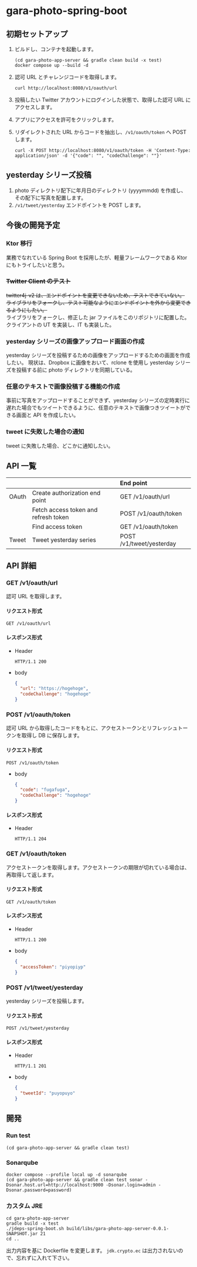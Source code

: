 # gara-photo-spring-boot

## 初期セットアップ

1. ビルドし、コンテナを起動します。

    ```shell
    (cd gara-photo-app-server && gradle clean build -x test)
    docker compose up --build -d
    ```

1. 認可 URL とチャレンジコードを取得します。

    ```shell
    curl http://localhost:8080/v1/oauth/url
    ```

1. 投稿したい Twitter アカウントにログインした状態で、取得した認可 URL にアクセスします。
1. アプリにアクセスを許可をクリックします。
1. リダイレクトされた URL からコードを抽出し、`/v1/oauth/token` へ POST します。

    ```shell
    curl -X POST http://localhost:8080/v1/oauth/token -H 'Content-Type: application/json' -d '{"code": "", "codeChallenge": ""}'
    ```

## yesterday シリーズ投稿

1. photo ディレクトリ配下に年月日のディレクトリ (yyyymmdd) を作成し、その配下に写真を配置します。
1. `/v1/tweet/yesterday` エンドポイントを POST します。

## 今後の開発予定

### Ktor 移行

業務でなれている Spring Boot を採用したが、軽量フレームワークである Ktor にもトライしたいと思う。

### ~~Twitter Client のテスト~~

~~twitter4j-v2 は、エンドポイントを変更できないため、テストできていない。
ライブラリをフォークし、テスト可能なようにエンドポイントを外から変更できるようにしたい。~~</br>
ライブラリをフォークし、修正した jar ファイルをこのリポジトリに配置した。
クライアントの UT を実装し、IT も実装した。

### yesterday シリーズの画像アップロード画面の作成

yesterday シリーズを投稿するための画像をアップロードするための画面を作成したい。
現状は、Dropbox に画像をおいて、rclone を使用し yesterday シリーズを投稿する前に photo ディレクトリを同期している。

### 任意のテキストで画像投稿する機能の作成

事前に写真をアップロードすることができず、yesterday シリーズの定時実行に遅れた場合でもツイートできるように、任意のテキストで画像つきツイートができる画面と API を作成したい。

### tweet に失敗した場合の通知

tweet に失敗した場合、どこかに通知したい。

## API 一覧

|       |                                      | End point                |
|:------|:-------------------------------------|:-------------------------|
| OAuth | Create authorization end point       | GET /v1/oauth/url        |
|       | Fetch access token and refresh token | POST /v1/oauth/token     |
|       | Find access token                    | GET /v1/oauth/token      |
| Tweet | Tweet yesterday series               | POST /v1/tweet/yesterday |

## API 詳細

### GET /v1/oauth/url

認可 URL を取得します。

#### リクエスト形式

```
GET /v1/oauth/url
```

#### レスポンス形式

- Header

    ```
    HTTP/1.1 200
    ```

- body

  ```json
  {
    "url": "https://hogehoge",
    "codeChallenge": "hogehoge"
  }
    ```

### POST /v1/oauth/token

認可 URL から取得したコードをもとに、アクセストークンとリフレッシュトークンを取得し DB に保存します。

#### リクエスト形式

```
POST /v1/oauth/token
```

- body

    ```json
    {
      "code": "fugafuga",
      "codeChallenge": "hogehoge"
    }
    ```

#### レスポンス形式

- Header

    ```
    HTTP/1.1 204
    ```

### GET /v1/oauth/token

アクセストークンを取得します。アクセストークンの期限が切れている場合は、再取得して返します。

#### リクエスト形式

```
GET /v1/oauth/token
```

#### レスポンス形式

- Header

    ```
    HTTP/1.1 200
    ```

- body

  ```json
  {
    "accessToken": "piyopiyp"
  }
    ```

### POST /v1/tweet/yesterday

yesterday シリーズを投稿します。

#### リクエスト形式

```
POST /v1/tweet/yesterday
```

#### レスポンス形式

- Header

    ```
    HTTP/1.1 201
    ```

- body

  ```json
  {
    "tweetId": "puyopuyo"
  }
    ```

## 開発

### Run test

```shell
(cd gara-photo-app-server && gradle clean test)
```

### Sonarqube

```shell
docker compose --profile local up -d sonarqube
(cd gara-photo-app-server && gradle clean test sonar -Dsonar.host.url=http://localhost:9000 -Dsonar.login=admin -Dsonar.password=password)
```

### カスタム JRE

```shell
cd gara-photo-app-server
gradle build -x test
./jdeps-spring-boot.sh build/libs/gara-photo-app-server-0.0.1-SNAPSHOT.jar 21
cd ..
```
出力内容を基に Dockerfile を変更します。
`jdk.crypto.ec` は出力されないので、忘れずに入れて下さい。
